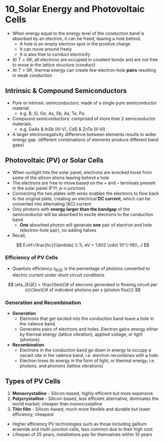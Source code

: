 # 10_Solar Energy and Photovoltaic Cells

- When energy equal to the energy level of the conduction band is absorbed by an electron, it can be freed, leaving a hole behind.
    - A hole is an empty electron spot in the positive charge
    - It can move around freely
    - It is also free to conduct electricity
- At $T = 0K$, all electrons are occupied in covalent bonds and are not free to move in the lattice structure (conduct)
- At $T > 0K$, thermal energy can create few electron-hole **pairs** resulting in weak conduction

## Intrinsic & Compound Semiconductors

- Pure or intrinsic semiconductors: made of a single pure semiconductor material.
    - e.g. B, Si, Ge, As, Sb, As, Te, Po.
- Compound semiconductors: comprised of more than 2 semiconductor materials.
    - e.g. GaAs & InSb (III-V), CdS & ZnTe (II-VI)
- A larger electronegativity difference between elements results in wider energy gap. (different combinations of elements produce different band gaps)

## Photovoltaic (PV) or Solar Cells

- When sunlight hits the solar panel, electrons are knocked loose from some of the silicon atoms leaving behind a hole
- The electrons are free to move based on the $+$ and $–$ terminals present in the solar panel (FYI: p-n junction)
- Connecting the two plates with wires enables the electrons to flow back to the original plate, creating an electrical **DC current**, which can be converted into alternating (AC) current
- Only photons with **energy larger than the bandgap** of the semiconductor will be absorbed to excite electrons to the conduction band
    - **One** absorbed photon will generate **one** pair of electron and hole (electron-hole pair), no adding halves
- Recall,

$$
E=hf=\frac{hc}{\lambda} \\
1\, eV = 1.602 \cdot 10^{–19}\, J
$$

### Efficiency of PV Cells

- Quantum efficiency $\eta_{EQE}$ is the percentage of photons converted to electric current under short circuit conditions

$$
\eta_{EQE} = \frac{\text{\# of elecrons generated in flowing circuit per s}}{\text{\# of indicdent photons per s (photon flux)}}
$$

### Generation and Recombination

- **Generation**
    - Electrons that get excited into the conduction band leave a hole in the valence band.
    - Generates pairs of electrons and holes. Electron gains energy either by thermal energy (lattice vibration), applied voltage, or light (photons).
- **Recombination**
    - Electrons in the conduction band go down in energy to occupy a vacant site in the valence band, i.e. electron recombines with a hole.
    - Electron loses its energy in the form of light, or thermal energy, i.e. photons, and phonons (lattice vibrations)

## Types of PV Cells

1. **Monocrystalline** - Silicon-based, highly efficient but more expensive
2. **Polycrystalline** - Silicon-based, less efficient alternative, dominates the world market; cheaper than monocrystalline
3. **Thin film** - Silicon-based, much more flexible and durable but lower efficiency; cheapest

- Higher efficiency PV technologies such as those including gallium arsenide and
multi-junction cells, less common due to their high cost
- Lifespan of 25 years, installations pay for themselves within 10 years
